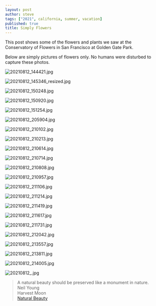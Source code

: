```yaml
---
layout: post
author: steve
tags: ["2021", california, summer, vacation]
published: true
title: Simply Flowers
---
```

This post shows some of the flowers and plants we saw at the Conservatory of Flowers in San Francisco at Golden Gate Park.  

Below are simply pictures of flowers only. No humans were disturbed to capture these photos.  

![20210812_144421.jpg]({{site.baseurl}}/assets/media/20210812_144421.jpg)

![20210812_145346_resized.jpg]({{site.baseurl}}/assets/media/20210812_145346_resized.jpg)

![20210812_150248.jpg]({{site.baseurl}}/assets/media/20210812_150248.jpg)

![20210812_150920.jpg]({{site.baseurl}}/assets/media/20210812_150920.jpg)

![20210812_151254.jpg]({{site.baseurl}}/assets/media/20210812_151254.jpg)

![20210812_205904.jpg]({{site.baseurl}}/assets/media/20210812_205904.jpg)

![20210812_210102.jpg]({{site.baseurl}}/assets/media/20210812_210102.jpg)

![20210812_210213.jpg]({{site.baseurl}}/assets/media/20210812_210213.jpg)

![20210812_210614.jpg]({{site.baseurl}}/assets/media/20210812_210614.jpg)

![20210812_210714.jpg]({{site.baseurl}}/assets/media/20210812_210714.jpg)

![20210812_210808.jpg]({{site.baseurl}}/assets/media/20210812_210808.jpg)

![20210812_210957.jpg]({{site.baseurl}}/assets/media/20210812_210957.jpg)

![20210812_211106.jpg]({{site.baseurl}}/assets/media/20210812_211106.jpg)

![20210812_211214.jpg]({{site.baseurl}}/assets/media/20210812_211214.jpg)

![20210812_211419.jpg]({{site.baseurl}}/assets/media/20210812_211419.jpg)

![20210812_211617.jpg]({{site.baseurl}}/assets/media/20210812_211617.jpg)

![20210812_211731.jpg]({{site.baseurl}}/assets/media/20210812_211731.jpg)

![20210812_212042.jpg]({{site.baseurl}}/assets/media/20210812_212042.jpg)

![20210812_213557.jpg]({{site.baseurl}}/assets/media/20210812_213557.jpg)

![20210812_213811.jpg]({{site.baseurl}}/assets/media/20210812_213811.jpg)

![20210812_214005.jpg]({{site.baseurl}}/assets/media/20210812_214005.jpg)

![20210812_.jpg]({{site.baseurl}}/assets/media/20210812_.jpg)

>A natural beauty should be preserved like a monument in nature.  
>Neil Young  
>Harvest Moon  
[Natural Beauty](https://www.youtube.com/watch?v=GqQlt9K4g6I)  



